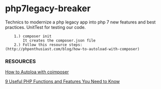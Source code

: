 # php7legacy-breaker
Technics to modernize a php legacy app into php 7 new features and best practices. UnitTest for testing our code.




``` 
    1.) composer init 
        It creates the composer.json file
    2.) Follow this resource steps: (http://phpenthusiast.com/blog/how-to-autoload-with-composer) 
```
### RESOURCES
[How to Autoloa with coimposer](http://phpenthusiast.com/blog/how-to-autoload-with-composer) 

[9 Useful PHP Functions and Features You Need to Know ](https://code.tutsplus.com/tutorials/9-useful-php-functions-and-features-you-need-to-know--net-11304) 

